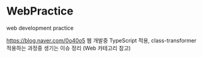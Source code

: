 # WebPractice
web development practice

https://blog.naver.com/0o40o5
웹 개발중 TypeScript 적용, class-transformer 적용하는 과정중 생기는 이슈 정리 (Web 카테고리 참고)
